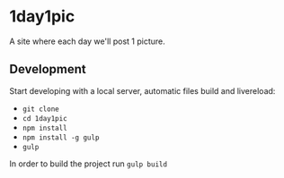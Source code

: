 # 1day1pic

A site where each day we'll post 1 picture.

## Development

Start developing with a local server, automatic files build and livereload:
* `git clone`
* `cd 1day1pic`
* `npm install`
* `npm install -g gulp`
* `gulp`

In order to build the project run `gulp build`
